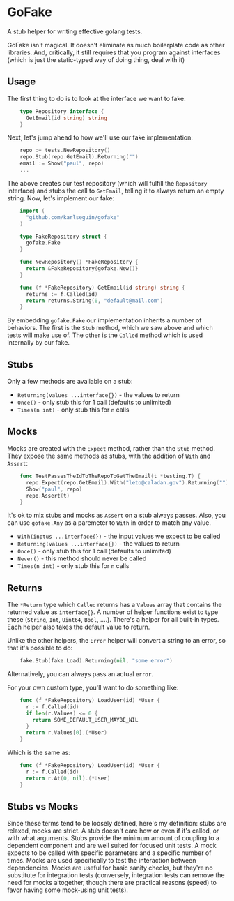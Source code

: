 # GoFake
A stub helper for writing effective golang tests.

GoFake isn't magical. It doesn't eliminate as much boilerplate code as other libraries. And, critically, it still requires that you program against interfaces (which is just the static-typed way of doing thing, deal with it)

## Usage
The first thing to do is to look at the interface we want to fake:

```go
    type Repository interface {
      GetEmail(id string) string
    }
```

Next, let's jump ahead to how we'll use our fake implementation:

```go
    repo := tests.NewRepository()
    repo.Stub(repo.GetEmail).Returning("")
    email := Show("paul", repo)
    ...
```
The above creates our test repository (which will fulfill the `Repository` interface) and stubs the call to `GetEmail`, telling it to always return an empty string. Now, let's implement our fake:

```go
    import (
      "github.com/karlseguin/gofake"
    )

    type FakeRepository struct {
      gofake.Fake
    }

    func NewRepository() *FakeRepository {
      return &FakeRepository{gofake.New()}
    }

    func (f *FakeRepository) GetEmail(id string) string {
      returns := f.Called(id)
      return returns.String(0, "default@mail.com")
    }
```

By embedding `gofake.Fake` our implementation inherits a number of behaviors. The first is the `Stub` method, which we saw above and which tests will make use of. The other is the `Called` method which is used internally by our fake. 

## Stubs
Only a few methods are available on a stub:

* `Returning(values ...interface{})` - the values to return
* `Once()` - only stub this for 1 call (defaults to unlimited)
* `Times(n int)` - only stub this for `n` calls

## Mocks
Mocks are created with the `Expect` method, rather than the `Stub` method. They expose the same methods as stubs, with the addition of `With` and `Assert`:

```go
    func TestPassesTheIdToTheRepoToGetTheEmail(t *testing.T) {
      repo.Expect(repo.GetEmail).With("leto@caladan.gov").Returning("")
      Show("paul", repo)
      repo.Assert(t)
    }
```

It's ok to mix stubs and mocks as `Assert` on a stub always passes. Also, you can use `gofake.Any` as a paremeter to `With` in order to match any value.

* `With(inptus ...interface{})` - the input values we expect to be called
* `Returning(values ...interface{})` - the values to return
* `Once()` - only stub this for 1 call (defaults to unlimited)
* `Never()` - this method should never be called
* `Times(n int)` - only stub this for `n` calls

## Returns
The `*Return` type which `Called` returns has a `Values` array that contains the returned value as `interface{}`. A number of helper functions exist to type these (`String`, `Int`, `Uint64`, `Bool`, ....). There's a helper for all built-in types. Each helper also takes the default value to return.

Unlike the other helpers, the `Error` helper will convert a string to an error, so that it's possible to do:

```go
    fake.Stub(fake.Load).Returning(nil, "some error")
```

Alternatively, you can always pass an actual `error`.

For your own custom type, you'll want to do something like:
```go
    func (f *FakeRepository) LoadUser(id) *User {
      r := f.Called(id)
      if len(r.Values) <= 0 {
        return SOME_DEFAULT_USER_MAYBE_NIL
      }
      return r.Values[0].(*User)
    }
```

Which is the same as:

```go
    func (f *FakeRepository) LoadUser(id) *User {
      r := f.Called(id)
      return r.At(0, nil).(*User)
    }
```

## Stubs vs Mocks
Since these terms tend to be loosely defined, here's my definition: stubs are relaxed, mocks are strict. A stub doesn't care how or even if it's called, or with what arguments. Stubs provide the minimum amount of coupling to a dependent component and are well suited for focused unit tests. A mock expects to be called with specific parameters and a specific number of times. Mocks are used specifically to test the interaction between dependencies. Mocks are useful for basic sanity checks, but they're no substitute for integration tests (conversely, integration tests can remove the need for mocks altogether, though there are practical reasons (speed) to favor having some mock-using unit tests).


